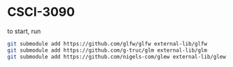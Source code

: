 # CSCI-3090
to start, run
```bash
git submodule add https://github.com/glfw/glfw external-lib/glfw
git submodule add https://github.com/g-truc/glm external-lib/glm
git submodule add https://github.com/nigels-com/glew external-lib/glew
```
